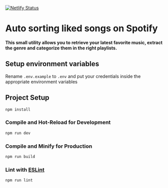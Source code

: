 [![Netlify Status](https://api.netlify.com/api/v1/badges/7963e4b5-269a-481e-a901-537704e8f050/deploy-status)](https://app.netlify.com/sites/auto-sorting-spotify-liked-songs/deploys)

# Auto sorting liked songs on Spotify

**This small utility allows you to retrieve your latest favorite music, extract the genre and categorize them in the right playlists.**

## Setup environment variables

Rename `.env.example` to `.env` and put your credentials inside the appropriate environment variables

## Project Setup

```sh
npm install
```

### Compile and Hot-Reload for Development

```sh
npm run dev
```

### Compile and Minify for Production

```sh
npm run build
```

### Lint with [ESLint](https://eslint.org/)

```sh
npm run lint
```
